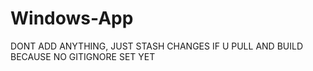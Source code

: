 # Windows-App


DONT ADD ANYTHING, JUST STASH CHANGES IF U PULL AND BUILD BECAUSE NO GITIGNORE SET YET